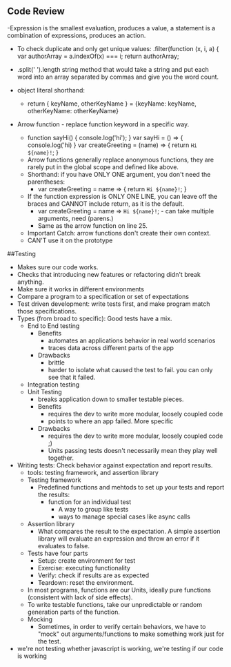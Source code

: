 ## Code Review
-Expression is the smallest evaluation, produces a value, a statement is a combination of expressions, produces an action.

- To check duplicate and only get unique values:
  .filter(function (x, i, a) {
    var authorArray =  a.indexOf(x) === i;
    return authorArray;
- .split(' ').length string method that would take a string and put each word into an array separated by commas and give you the word count.

- object literal shorthand:
  - return { keyName, otherKeyName } =
    {keyName: keyName, otherKeyName: otherKeyName}
- Arrow function - replace function keyword in a specific way.
  - function sayHi() {
    console.log('hi');
  }
  var sayHi = () => {
    console.log('hi)
  }
  var createGreeting = (name) => {
    return `Hi ${name}!`;
  }
  - Arrow functions generally replace anonymous functions, they are rarely put in the global scope and defined like above. 
  - Shorthand: if you have ONLY ONE argument, you don't need the parentheses:
    - var createGreeting = name => {
    return `Hi ${name}!`;
  }
  - If the function expression is ONLY ONE LINE, you can leave off the braces and CANNOT include return, as it is the default.
    - var createGreeting = name => `Hi ${name}!`; - can take multiple arguments, need (parens.) 
    - Same as the arrow function on line 25. 
  - Important Catch: arrow functions don't create their own context. 
  - CAN'T use it on the prototype
  
##Testing
  - Makes sure our code works. 
  - Checks that introducing new features or refactoring didn't break anything.
  - Make sure it works in different environments
  - Compare a program to a specification or set of expectations
  - Test driven development: write tests first, and make program match those specifications.
  - Types (from broad to specific): Good tests have a mix.
    - End to End testing
        - Benefits
          - automates an applications behavior in real world scenarios
          - traces data across different parts of the app
        - Drawbacks
          - brittle
          - harder to isolate what caused the test to fail. you can only see that it failed. 
    - Integration testing
    - Unit Testing
      - breaks application down to smaller testable pieces.
      - Benefits
        - requires the dev to write more modular, loosely coupled code
        - points to where an app failed. More specific
      - Drawbacks
        - requires the dev to write more modular, loosely coupled code ;)
        - Units passing tests doesn't necessarily mean they play well together.
  - Writing tests: Check behavior against expectation and report results. 
    - tools: testing framework, and assertion library
    - Testing framework
      - Predefined functions and mehtods to set up your tests and report the results:
        - function for an individual test
          - A way to group like tests
          - ways to manage special cases like async calls
    - Assertion library
      - What compares the result to the expectation. A simple assertion library will evaluate an expression and throw an error if it evaluates to false. 
    - Tests have four parts
      - Setup: create environment for test
      - Exercise: executing functionality
      - Verify: check if results are as expected
      - Teardown: reset the environment. 
    - In most programs, functions are our Units, ideally pure functions (consistent with lack of side effects).
    - To write testable functions, take our unpredictable or random generation parts of the function. 
    - Mocking
      - Sometimes, in order to verify certain behaviors, we have to "mock" out arguments/functions to make something work just for the test. 
  - we're not testing whether javascript is working, we're testing if our code is working